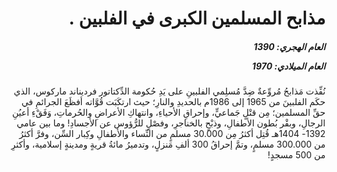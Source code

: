 <h1 dir="rtl">مذابح المسلمين الكبرى في الفلبين .</h1>

<h5 dir="rtl">العام الهجري:  1390

العام الميلادي: 1970

</h5>

<p dir="rtl">نُفِّذت مَذابحُ مُروِّعةٌ ضِدَّ مُسلِمي الفلبينِ على يَدِ حُكومة الدِّكتاتور فرديناند ماركوس، الذي حكَم الفلبينَ من 1965 إلى 1986م بالحديدِ والنارِ؛ حيث ارتكَبَت قُوَّاته أفظَعَ الجرائمِ في حقِّ المسلمين؛ مِن قتْلٍ جَماعيٍّ، وإحراقِ الأحياءِ، وانتهاكِ الأعراضِ والحُرماتِ، وَفَقْءِ أعيُنِ الرجالِ، وبقْر بُطون الأطفالِ، وذبْحٍ بالخناجرِ، وفصْلٍ للرُّؤوس عن الأجسادِ! وما بين عامي 1392- 1404هـ قُتِل أكثرُ مِن 30.000 مسلمٍ من النِّساء والأطفالِ وكِبار السِّن، وفرَّ أكثرُ من 300.000 مسلمٍ، وتمَّ إحراقُ 300 ألفِ مَنزلٍ، وتدميرُ مائةُ قريةٍ ومدينةٍ إسلامية، وأكثرِ من 500 مسجدٍ!</p></br>

